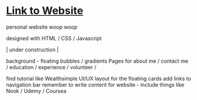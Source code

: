 # [Link to Website](https://carmenx.github.io/ "Carmen's website")
personal website woop woop

designed with HTML / CSS / Javascript

| under construction |

background - floating bubbles / gradients 
Pages for about me / contact me / education / experience / volunteer / 

find tutorial like Wealthsimple UI/UX layout for the floating cards
add links to navigation bar 
remember to write content for website - include things like Nook / Udemy / Coursea 
